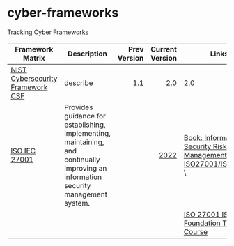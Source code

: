 # cyber-frameworks
Tracking Cyber Frameworks


| Framework Matrix | Description | Prev Version | Current Version | Links |
| -------------------------------- | ------------------------------- | -------------------: | --------------------: | ---------------------------- |
| [NIST Cybersecurity Framework CSF](https://www.nist.gov/cyberframework) | describe | [1.1](https://www.nist.gov/cyberframework/csf-11-archive) | [2.0](https://nvlpubs.nist.gov/nistpubs/CSWP/NIST.CSWP.29.pdf) | [2.0](https://nvlpubs.nist.gov/nistpubs/CSWP/NIST.CSWP.29.pdf) |
| [ISO IEC 27001](https://www.iso.org/standard/27001) | Provides guidance for establishing, implementing, maintaining, and continually improving an information security management system. | | [2022](https://www.iso.org/standard/27001) | [Book: Information Security Risk Management for ISO27001/ISO27002](https://learning.oreilly.com/library/view/information-security-risk/9781849281492/) \ |
|                 |             |              |                | [ISO 27001 ISMS Foundation Training Course](https://learning.oreilly.com/course/iso-27001-isms/9781787782907/)       |
